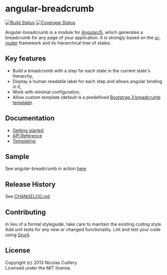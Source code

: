 # angular-breadcrumb
[![Build Status](https://travis-ci.org/ncuillery/angular-breadcrumb.png)](https://travis-ci.org/ncuillery/angular-breadcrumb) [![Coverage Status](https://coveralls.io/repos/ncuillery/angular-breadcrumb/badge.png)](https://coveralls.io/r/ncuillery/angular-breadcrumb)

Angular-breadcrumb is a module for [AngularJS](http://angularjs.org), which generates a breadcrumb for any page of your application. It is strongly based on the [ui-router](https://github.com/angular-ui/ui-router) framework and its hierarchical tree of states.

## Key features
- Build a breadcrumb with a step for each state in the current state's hierarchy,
- Display a human readable label for each step and allows angular binding in it,
- Work with minimal configuration,
- Allow custom template (default is a predefined [Bootstrap 3 breadcrumb template](http://getbootstrap.com/components/#breadcrumbs)). 

## Documentation
- [Getting started](https://github.com/ncuillery/angular-breadcrumb/wiki/Getting-started)
- [API Reference](https://github.com/ncuillery/angular-breadcrumb/wiki/API-Reference)
- [Templating](https://github.com/ncuillery/angular-breadcrumb/wiki/Templating)

## Sample
See angular-breadcrumb in action [here](http://ncuillery.github.io/angular-breadcrumb/#/sample)

## Release History
See [CHANGELOG.md](https://github.com/ncuillery/angular-breadcrumb/blob/master/CHANGELOG.md)

## Contributing
In lieu of a formal styleguide, take care to maintain the existing coding style. Add unit tests for any new or changed functionality. Lint and test your code using [Grunt](http://gruntjs.com/).


## License
Copyright (c) 2013 Nicolas Cuillery  
Licensed under the MIT license.
